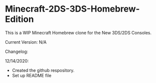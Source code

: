 # Minecraft-2DS-3DS-Homebrew-Edition

This is a WIP Minecraft Homebrew clone for the New 3DS/2DS Consoles. 

Current Version: N/A





Changelog:

12/14/2020:
  - Created the github respository.
  - Set up README file
